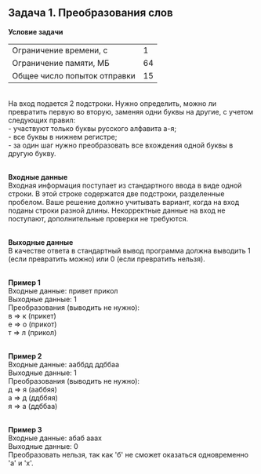 <h2>Задача 1. Преобразования слов</h2>
<p>
<b>Условие задачи</b>
<p>
<table>
  <tr>
    <td>Ограничение времени, с</td><td>1</td>
  </tr>
  <tr>
    <td>Ограничение памяти, МБ</td><td>64</td>
  </tr>
  <tr>
    <td>Общее число попыток отправки</td><td>15</td>
  </tr>
</table>
<p>
<br>На вход подается 2 подстроки. Нужно определить, можно ли превратить первую во вторую, заменяя одни буквы на другие, с учетом следующих правил:
<br>- участвуют только буквы русского алфавита а-я;
<br>- все буквы в нижнем регистре;
<br>- за один шаг нужно преобразовать все вхождения одной буквы в другую букву.
<p>
<br><b>Входные данные</b>
<br>Входная информация поступает из стандартного ввода в виде одной строки. В этой строке содержатся две подстроки, разделенные пробелом. Ваше решение должно учитывать вариант, когда на вход поданы строки разной длины. Некорректные данные на вход не поступают, дополнительные проверки не требуются.
<p>
<br><b>Выходные данные</b>
<br>В качестве ответа в стандартный вывод программа должна выводить 1 (если превратить можно) или 0 (если превратить нельзя).
<p>
<br><b>Пример 1</b>
<br>Входные данные: привет прикол
<br>Выходные данные: 1
<br>Преобразования (выводить не нужно):
<br>в ⇒ к (прикет)
<br>е ⇒ о (прикот)
<br>т ⇒ л (прикол)
<p>
<br><b>Пример 2</b></b>
<br>Входные данные: ааббдд ддббаа
<br>Выходные данные: 1
<br>Преобразования (выводить не нужно):
<br>д ⇒ я (ааббяя)
<br>а ⇒ д (ддббяя)
<br>я ⇒ а (ддббаа)
<p>
<br><b>Пример 3</b>
<br>Входные данные: абаб ааах
<br>Выходные данные: 0
<br>Преобразовать нельзя, так как 'б' не сможет оказаться одновременно 'а' и 'х'.

